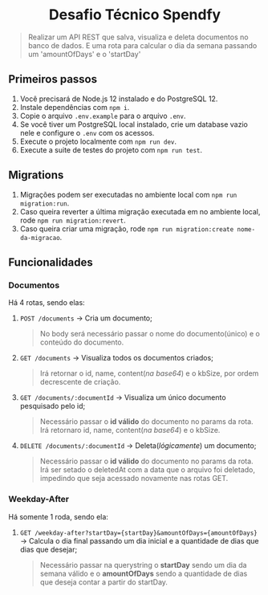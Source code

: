 <h1 align="center">Desafio Técnico Spendfy</h1>

> Realizar um API REST que salva, visualiza e deleta documentos no banco de dados. E uma rota para calcular o dia da semana passando um 'amountOfDays' e o 'startDay'

## Primeiros passos

1. Você precisará de Node.js 12 instalado e do PostgreSQL 12.
2. Instale dependências com `npm i`.
3. Copie o arquivo `.env.example` para o arquivo `.env`.
4. Se você tiver um PostgreSQL local instalado, crie um database vazio nele e configure o `.env` com os acessos.
5. Execute o projeto localmente com `npm run dev`.
6. Execute a suite de testes do projeto com `npm run test`.

## Migrations

1. Migrações podem ser executadas no ambiente local com `npm run migration:run`.
2. Caso queira reverter a última migração executada em no ambiente local, rode `npm run migration:revert`.
3. Caso queira criar uma migração, rode `npm run migration:create nome-da-migracao`.

## Funcionalidades

### Documentos

Há 4 rotas, sendo elas:

1. `POST /documents` -> Cria um documento;
   > No body será necessário passar o nome do documento(único) e o conteúdo do documento.
 

2. `GET /documents` -> Visualiza todos os documentos criados;	
   > Irá retornar o id, name, content(_na base64_) e o kbSize, por ordem decrescente de criação.
 

3. `GET /documents/:documentId` -> Visualiza um único documento pesquisado pelo id;	
   > Necessário passar o **id válido** do documento no params da rota. Irá retornaro id, name, content(_na base64_) e o kbSize.
  

4. `DELETE /documents/:documentId` -> Deleta(_lógicamente_) um documento;
   > Necessário passar o **id válido** do documento no params da rota. Irá ser setado o deletedAt com a data que o arquivo foi deletado, impedindo que seja acessado novamente nas rotas GET.


### Weekday-After

 Há somente 1 roda, sendo ela:

1. `GET /weekday-after?startDay={startDay}&amountOfDays={amountOfDays}` -> Calcula o dia final passando um dia inicial e a quantidade de dias que dias que desejar;
   > Necessário passar na querystring o **startDay** sendo um dia da semana válido e o **amountOfDays** sendo a quantidade de dias que deseja contar a partir do startDay.